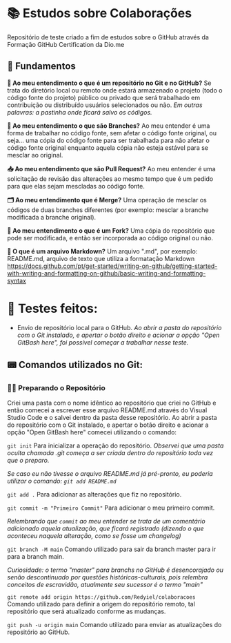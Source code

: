 # 📚 Estudos sobre Colaborações

Repositório de teste criado a fim de estudos sobre o GitHub através da Formação GitHub Certification da Dio.me

## 🏫 Fundamentos

**📁 Ao meu entendimento o que é um repositório no Git e no GitHub?**
Se trata do diretório local ou remoto onde estará armazenado o projeto (todo o código fonte do projeto) público ou privado que será trabalhado em contribuição ou distribuído usuários selecionados ou não.
*Em outras palavras: a pastinha onde ficará salvo os códigos.*

**📂 Ao meu entendimento o que são Branches?**
Ao meu entender é uma forma de trabalhar no código fonte, sem afetar o código fonte original, ou seja... uma cópia do código fonte para ser trabalhada para não afetar o código fonte original enquanto aquela cópia não esteja estável para se mesclar ao original.

**📥 Ao meu entendimento que são Pull Request?**
Ao meu entender é uma solicitação de revisão das alterações ao mesmo tempo que é um pedido para que elas sejam mescladas ao código fonte.

**🗂️ Ao meu entendimento que é Merge?**
Uma operação de mesclar os códigos de duas branches diferentes (por exemplo: mesclar a branche modificada a branche original).

**📑 Ao meu entendimento o que é um Fork?**
Uma cópia do repositório que pode ser modificada, e então ser incorporada ao código original ou não.

**📄 O que é um arquivo Markdown?**
Um arquivo ".md", por exemplo: README.md, arquivo de texto que utiliza a formatação Markdown 
https://docs.github.com/pt/get-started/writing-on-github/getting-started-with-writing-and-formatting-on-github/basic-writing-and-formatting-syntax

# 📝 Testes feitos: 
- Envio de repositório local para o GitHub.
*Ao abrir a pasta do repositório com o Git instalado, e apertar o botão direito e acionar a opção "Open GitBash here", foi possível começar a trabalhar nesse teste.*

## 📟 Comandos utilizados no Git:  

### ✍🏻 Preparando o Repositório

Criei uma pasta com o nome idêntico ao repositório que criei no GitHub
e então comecei a escrever esse arquivo README.md através do Visual Studio Code e o salvei dentro da pasta desse repositório.
Ao abrir a pasta do repositório com o Git instalado, e apertar o botão direito e acionar a opção "Open GitBash here" comecei utilizando o comando:

`git init` 
Para inicializar a operação do repositório.
*Observei que uma pasta oculta chamada .git começa a ser criada dentro do repositório toda vez que o preparo.*

*Se caso eu não tivesse o arquivo README.md já pré-pronto, eu poderia utilizar o comando:*
*`git add README.md`*

`git add .` 
Para adicionar as alterações que fiz no repositório.

`git commit -m "Primeiro Commit"`
Para adicionar o meu primeiro commit.

*Relembrando que `commit` ao meu entender se trata de um comentário adicionado aquela atualização, que ficará registrado (dizendo o que aconteceu naquela alteração, como se fosse um changelog)*

`git branch -M main`
Comando utilizado para sair da branch master para ir para a branch main.

*Curiosidade: o termo "master" para branchs no GitHub é desencorajado ou senão descontinuado por questões históricas-culturais, pois relembra conceitos de escravidão, atualmente seu sucessor é o termo "main"*

`git remote add origin https://github.com/Redyiel/colaboracoes`
Comando utilizado para definir a origem do repositório remoto, tal repositório que será atualizado conforme as mudanças.

`git push -u origin main`
Comando utilizado para enviar as atualizações do repositório ao GitHub.


